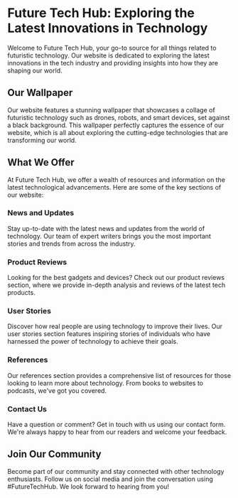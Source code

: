 <!--font:Exo 2-->

# Future Tech Hub: Exploring the Latest Innovations in Technology

Welcome to Future Tech Hub, your go-to source for all things related to futuristic technology. Our website is dedicated to exploring the latest innovations in the tech industry and providing insights into how they are shaping our world.

## Our Wallpaper

Our website features a stunning wallpaper that showcases a collage of futuristic technology such as drones, robots, and smart devices, set against a black background. This wallpaper perfectly captures the essence of our website, which is all about exploring the cutting-edge technologies that are transforming our world.

## What We Offer

At Future Tech Hub, we offer a wealth of resources and information on the latest technological advancements. Here are some of the key sections of our website:

### News and Updates

Stay up-to-date with the latest news and updates from the world of technology. Our team of expert writers brings you the most important stories and trends from across the industry.

### Product Reviews

Looking for the best gadgets and devices? Check out our product reviews section, where we provide in-depth analysis and reviews of the latest tech products.

### User Stories

Discover how real people are using technology to improve their lives. Our user stories section features inspiring stories of individuals who have harnessed the power of technology to achieve their goals.

### References

Our references section provides a comprehensive list of resources for those looking to learn more about technology. From books to websites to podcasts, we've got you covered.

### Contact Us

Have a question or comment? Get in touch with us using our contact form. We're always happy to hear from our readers and welcome your feedback.

## Join Our Community

Become part of our community and stay connected with other technology enthusiasts. Follow us on social media and join the conversation using #FutureTechHub. We look forward to hearing from you!

<!--

Write me content for website with wallpaper which alt text is:

"A wallpaper featuring a collage of futuristic technology such as drones, robots, and smart devices, set against a black background."

The name/title of the page should not be 1:1 copy of the alt text but rather a real content of the website which is using this wallpaper.

- Use markdown format 
- Start with heading
- Heading should be short and concise
- The content should look like a real website 
- The website should not be about the wallpaper, wallpaper is just a related background
- Heading should be contain work "wallpaper" or "background"
- Include real sections like references, contact, user stories, etc. use things relevant to the page purpose.
- Feel free to use structure like headings, bullets, numbering, blockquotes, paragraphs, horizontal lines, etc.
- You can use formatting like bold or _italic_
- You can include UTF-8 emojis
- Links should be only #hash anchors (and you can refer to the document itself)
- Do not include images


---


# Future Tech Hub: Exploring the Latest Innovations in Technology

Welcome to Future Tech Hub, your go-to source for all things related to futuristic technology. Our website is dedicated to exploring the latest innovations in the tech industry and providing insights into how they are shaping our world.

## Our Wallpaper

Our website features a stunning wallpaper that showcases a collage of futuristic technology such as drones, robots, and smart devices, set against a black background. This wallpaper perfectly captures the essence of our website, which is all about exploring the cutting-edge technologies that are transforming our world.

## What We Offer

At Future Tech Hub, we offer a wealth of resources and information on the latest technological advancements. Here are some of the key sections of our website:

### News and Updates

Stay up-to-date with the latest news and updates from the world of technology. Our team of expert writers brings you the most important stories and trends from across the industry.

### Product Reviews

Looking for the best gadgets and devices? Check out our product reviews section, where we provide in-depth analysis and reviews of the latest tech products.

### User Stories

Discover how real people are using technology to improve their lives. Our user stories section features inspiring stories of individuals who have harnessed the power of technology to achieve their goals.

### References

Our references section provides a comprehensive list of resources for those looking to learn more about technology. From books to websites to podcasts, we've got you covered.

### Contact Us

Have a question or comment? Get in touch with us using our contact form. We're always happy to hear from our readers and welcome your feedback.

## Join Our Community

Become part of our community and stay connected with other technology enthusiasts. Follow us on social media and join the conversation using #FutureTechHub. We look forward to hearing from you!

-->
